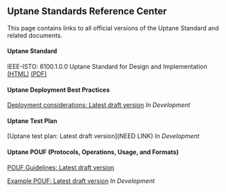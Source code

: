 ## **Uptane Standards Reference Center**

This page contains links to all official versions of the Uptane Standard and related documents.

#### **Uptane Standard** 

IEEE-ISTO: 6100.1.0.0 Uptane Standard for Design and Implementation   [(HTML)](https://github.com/uptane/uptane-standard/releases/download/1.0.0/ieee-isto-6100.1.0.0.uptane-standard.html)  [(PDF)](papers/ieee-isto-6100.1.0.0.uptanestandard.pdf)

#### **Uptane Deployment Best Practices**
[Deployment considerations: Latest draft version](https://github.com/uptane/deployment-considerations)
*In Development*

#### **Uptane Test Plan**
[Uptane test plan: Latest draft version](NEED LINK)
*In Development*

#### **Uptane POUF (Protocols, Operations, Usage, and Formats)**
[POUF Guidelines: Latest draft version](https://uptane.github.io/pouf.html)

[Example POUF: Latest draft version](https://uptane.github.io/reference_pouf.html)
*In Development*
